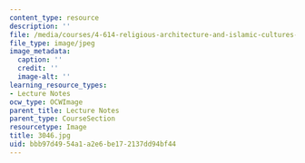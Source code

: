 ```yaml
---
content_type: resource
description: ''
file: /media/courses/4-614-religious-architecture-and-islamic-cultures-fall-2002/bbb97d4954a1a2e6be172137dd94bf44_3046.jpg
file_type: image/jpeg
image_metadata:
  caption: ''
  credit: ''
  image-alt: ''
learning_resource_types:
- Lecture Notes
ocw_type: OCWImage
parent_title: Lecture Notes
parent_type: CourseSection
resourcetype: Image
title: 3046.jpg
uid: bbb97d49-54a1-a2e6-be17-2137dd94bf44
---
```

